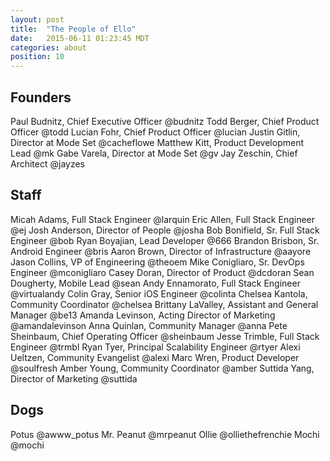 ```yaml
---
layout: post
title:  "The People of Ello"
date:   2015-06-11 01:23:45 MDT
categories: about
position: 10
---
```


## Founders

Paul Budnitz, Chief Executive Officer @budnitz
Todd Berger, Chief Product Officer @todd
Lucian Fohr, Chief Product Officer @lucian
Justin Gitlin, Director at Mode Set @cacheflowe
Matthew Kitt, Product Development Lead @mk
Gabe Varela, Director at Mode Set @gv
Jay Zeschin, Chief Architect @jayzes

## Staff

Micah Adams, Full Stack Engineer @larquin
Eric Allen, Full Stack Engineer @ej
Josh Anderson, Director of People @josha
Bob Bonifield, Sr. Full Stack Engineer @bob
Ryan Boyajian, Lead Developer @666
Brandon Brisbon, Sr. Android Engineer @bris
Aaron Brown, Director of Infrastructure @aayore
Jason Collins, VP of Engineering @theoem
Mike Conigliaro, Sr. DevOps Engineer @mconigliaro
Casey Doran, Director of Product @dcdoran
Sean Dougherty, Mobile Lead @sean
Andy Ennamorato, Full Stack Engineer @virtualandy
Colin Gray, Senior iOS Engineer @colinta
Chelsea Kantola, Community Coordinator @chelsea
Brittany LaValley, Assistant and General Manager @be13
Amanda Levinson, Acting Director of Marketing @amandalevinson
Anna Quinlan, Community Manager @anna
Pete Sheinbaum, Chief Operating Officer @sheinbaum
Jesse Trimble, Full Stack Engineer @trmbl
Ryan Tyer, Principal Scalability Engineer @rtyer
Alexi Ueltzen, Community Evangelist @alexi
Marc Wren, Product Developer @soulfresh
Amber Young, Community Coordinator @amber
Suttida Yang, Director of Marketing @suttida

## Dogs

Potus @awww_potus
Mr. Peanut @mrpeanut
Ollie @olliethefrenchie
Mochi @mochi

